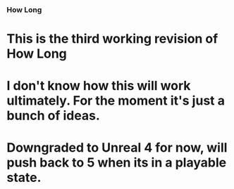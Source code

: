 ### How Long
 # This is the third working revision of How Long
 # I don't know how this will work ultimately. For the moment it's just a bunch of ideas.
 # Downgraded to Unreal 4 for now, will push back to 5 when its in a playable state.
